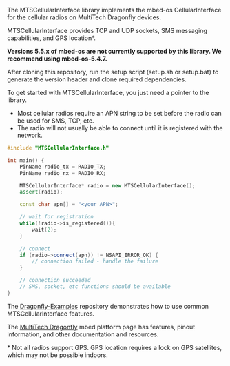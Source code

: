 The MTSCellularInterface library implements the mbed-os CellularInterface for the cellular radios on MultiTech Dragonfly devices.

MTSCellularInterface provides TCP and UDP sockets, SMS messaging capabilities, and GPS location\*.

**Versions 5.5.x of mbed-os are not currently supported by this library. We recommend using mbed-os-5.4.7.**

After cloning this repository, run the setup script (setup.sh or setup.bat) to generate the version header and clone required dependencies.

To get started with MTSCellularInterface, you just need a pointer to the library.
  * Most cellular radios require an APN string to be set before the radio can be used for SMS, TCP, etc.
  * The radio will not usually be able to connect until it is registered with the network.

```c++
#include "MTSCellularInterface.h"

int main() {
    PinName radio_tx = RADIO_TX;
    PinName radio_rx = RADIO_RX;

    MTSCellularInterface* radio = new MTSCellularInterface();
    assert(radio);

    const char apn[] = "<your APN>";

    // wait for registration
    while(!radio->is_registered()){
        wait(2);
    }

    // connect
    if (radio->connect(apn)) != NSAPI_ERROR_OK) {
        // connection failed - handle the failure
    }

    // connection succeeded
    // SMS, socket, etc functions should be available
}
```

The [Dragonfly-Examples](http://developer.mbed.org/teams/MultiTech/code/Dragonfly-Examples) repository demonstrates how to use common MTSCellularInterface features.

The [MultiTech Dragonfly](http://developer.mbed.org/platforms/MTS-Dragonfly) mbed platform page has features, pinout information, and other documentation and resources.

\* Not all radios support GPS. GPS location requires a lock on GPS satellites, which may not be possible indoors.
